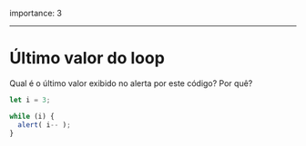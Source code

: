 importance: 3

---

# Último valor do loop

Qual é o último valor exibido no alerta por este código? Por quê?

```js
let i = 3;

while (i) {
  alert( i-- );
}
```
